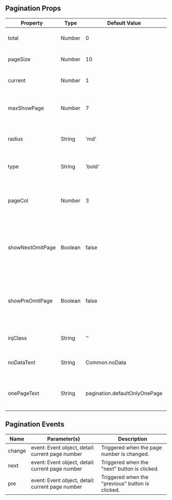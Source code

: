 ## Pagination Props

| Property         | Type    | Default Value                 | Options                             | Required | Description                                                      |
| ---------------- | ------- | ----------------------------- | ----------------------------------- | -------- | ---------------------------------------------------------------- |
| total            | Number  | 0                             | -                                   | Y        | Total number of items.                                           |
| pageSize         | Number  | 10                            | -                                   | N        | Number of items per page.                                        |
| current          | Number  | 1                             | -                                   | N        | Current page number.                                             |
| maxShowPage      | Number  | 7                             | 5/7/9/11                            | N        | Maximum number of page numbers to display.                       |
| radius           | String  | 'md'                          | 'base'/'md'/'lg'/'xl'/'full'/'none' | N        | Style of pagination button corners.                              |
| type             | String  | 'bold'                        | 'border'/'block'/'bold'             | N        | Style of highlighted page number.                                |
| pageCol          | Number  | 3                             | -                                   | N        | Number of columns to display omitted page numbers.               |
| showNextOmitPage | Boolean | false                         | true/false                          | N        | Whether to display omitted page numbers after the current page.  |
| showPreOmitPage  | Boolean | false                         | true/false                          | N        | Whether to display omitted page numbers before the current page. |
| injClass         | String  | ''                            | Class                               | N        | Injected CSS class name.                                         |
| noDataText       | String  | Common.noData                 | -                                   | N        | Text to display when there is no data.                           |
| onePageText      | String  | pagination.defaultOnlyOnePage | -                                   | N        | Text to display when there is only one page.                     |

## Pagination Events

| Name   | Parameter(s)                                     | Description                                      |
| ------ | ------------------------------------------------ | ------------------------------------------------ |
| change | event: Event object, detail: current page number | Triggered when the page number is changed.       |
| next   | event: Event object, detail: current page number | Triggered when the "next" button is clicked.     |
| pre    | event: Event object, detail: current page number | Triggered when the "previous" button is clicked. |
